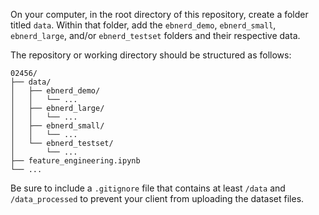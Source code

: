 On your computer, in the root directory of this repository, create a folder titled `data`. Within that folder, add the `ebnerd_demo`, `ebnerd_small`, `ebnerd_large`, and/or `ebnerd_testset` folders and their respective data.

The repository or working directory should be structured as follows:

```
02456/
├── data/
│   ├── ebnerd_demo/
│   │   └── ...
│   ├── ebnerd_large/
│   │   └── ...
│   ├── ebnerd_small/
│   │   └── ...
│   └── ebnerd_testset/
│       └── ...
├── feature_engineering.ipynb
└── ...
```

Be sure to include a `.gitignore` file that contains at least `/data` and `/data_processed` to prevent your client from uploading the dataset files.